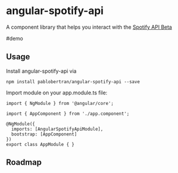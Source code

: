 # angular-spotify-api

A component library that helps you interact with the [Spotify API Beta](https://developer.spotify.com/documentation/web-api/reference-beta/)

#demo

## Usage

Install angular-spotify-api via 
```
npm install pablobertran/angular-spotify-api --save
```

Import module on your app.module.ts file:
```
import { NgModule } from '@angular/core';

import { AppComponent } from './app.component';

@NgModule({
  imports: [AngularSpotifyApiModule],
  bootstrap: [AppComponent]
})
export class AppModule { }
```


## Roadmap

